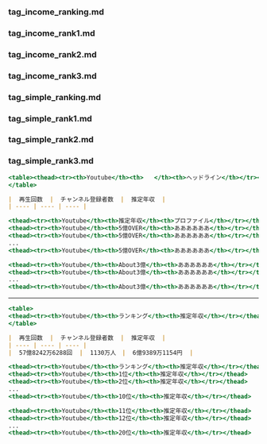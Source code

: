 ### tag_income_ranking.md
### tag_income_rank1.md
### tag_income_rank2.md
### tag_income_rank3.md




### tag_simple_ranking.md
### tag_simple_rank1.md
### tag_simple_rank2.md
### tag_simple_rank3.md

``` .html
<table><thead><tr><th>Youtube</th><th>   </th><th>ヘッドライン</th></tr></thead>
</table>
```

``` .md
|  再生回数  |  チャンネル登録者数  |  推定年収  |
| ---- | ---- | ---- |

```


```.html
<thead><tr><th>Youtube</th><th>推定年収</th><th>プロファイル</th></tr></thead>
<thead><tr><th>Youtube</th><th>5億OVER</th><th>ああああああ</th></tr></thead>      # dark
<thead><tr><th>Youtube</th><th>5億OVER</th><th>ああああああ</th></tr></thead>      # dark
...
<thead><tr><th>Youtube</th><th>5億OVER</th><th>ああああああ</th></tr></thead>     # dark

<thead><tr><th>Youtube</th><th>About3億</th><th>ああああああ</th></tr></thead>     # green
<thead><tr><th>Youtube</th><th>About3億</th><th>ああああああ</th></tr></thead>     # green
...
<thead><tr><th>Youtube</th><th>About3億</th><th>ああああああ</th></tr></thead>     # green
```


---

``` .html
<table>
<thead><tr><th>Youtube</th><th>ランキング</th><th>推定年収</th></tr></thead>
</table>
```

``` .md
|  再生回数  |  チャンネル登録者数  |  推定年収  |
| ---- | ---- | ---- |
|  57億8242万6288回  |  1130万人　|  6億9389万1154円  |
```


``` .html
<thead><tr><th>Youtube</th><th>ランキング</th><th>推定年収</th></tr></thead>
<thead><tr><th>Youtube</th><th>1位</th><th>推定年収</th></tr></thead>      # dark
<thead><tr><th>Youtube</th><th>2位</th><th>推定年収</th></tr></thead>      # dark
...
<thead><tr><th>Youtube</th><th>10位</th><th>推定年収</th></tr></thead>     # dark

<thead><tr><th>Youtube</th><th>11位</th><th>推定年収</th></tr></thead>     # green
<thead><tr><th>Youtube</th><th>12位</th><th>推定年収</th></tr></thead>     # green
...
<thead><tr><th>Youtube</th><th>20位</th><th>推定年収</th></tr></thead>     # green



```
